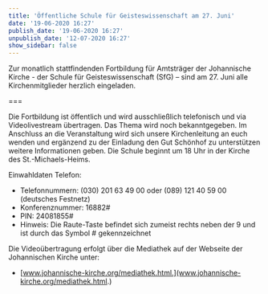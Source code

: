```yaml
---
title: 'Öffentliche Schule für Geisteswissenschaft am 27. Juni'
date: '19-06-2020 16:27'
publish_date: '19-06-2020 16:27'
unpublish_date: '12-07-2020 16:27'
show_sidebar: false
---
```


Zur monatlich stattfindenden Fortbildung für Amtsträger der Johannische Kirche - der Schule für Geisteswissenschaft (SfG) – sind am 27. Juni alle Kirchenmitglieder herzlich eingeladen. 

===

Die Fortbildung ist öffentlich und wird ausschließlich telefonisch und via Videolivestream übertragen. Das Thema wird noch bekanntgegeben. Im Anschluss an die Veranstaltung wird sich unsere Kirchenleitung an euch wenden und ergänzend zu der Einladung den Gut Schönhof zu unterstützen weitere Informationen geben. Die Schule beginnt um 18 Uhr in der Kirche des St.-Michaels-Heims.

Einwahldaten Telefon:

* Telefonnummern: (030) 201 63 49 00 oder (089) 121 40 59 00 (deutsches Festnetz)
* Konferenznummer: 16882#
* PIN: 24081855#
* Hinweis: Die Raute-Taste befindet sich zumeist rechts neben der 9 und ist durch das Symbol # gekennzeichnet

Die Videoübertragung erfolgt über die Mediathek auf der Webseite der Johannischen Kirche unter:
* [www.johannische-kirche.org/mediathek.html.](www.johannische-kirche.org/mediathek.html.)
